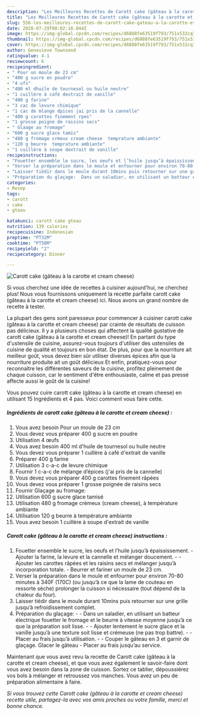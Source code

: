 ```yaml
---
description: "Les Meilleures Recettes de Carott cake (gâteau à la carotte et cream cheese)"
title: "Les Meilleures Recettes de Carott cake (gâteau à la carotte et cream cheese)"
slug: 556-les-meilleures-recettes-de-carott-cake-gateau-a-la-carotte-et-cream-cheese
date: 2020-07-29T08:02:18.044Z
image: https://img-global.cpcdn.com/recipes/d6888fe63519f793/751x532cq70/carott-cake-gateau-a-la-carotte-et-cream-cheese-photo-principale-de-la-recette.jpg
thumbnail: https://img-global.cpcdn.com/recipes/d6888fe63519f793/751x532cq70/carott-cake-gateau-a-la-carotte-et-cream-cheese-photo-principale-de-la-recette.jpg
cover: https://img-global.cpcdn.com/recipes/d6888fe63519f793/751x532cq70/carott-cake-gateau-a-la-carotte-et-cream-cheese-photo-principale-de-la-recette.jpg
author: Genevieve Townsend
ratingvalue: 4.1
reviewcount: 6
recipeingredient:
- " Pour un moule de 23 cm"
- "400 g sucre en poudre"
- "4 ufs"
- "400 ml dhuile de tournesol ou huile neutre"
- "1 cuillère à café dextrait de vanille"
- "400 g farine"
- "3 cac de levure chimique"
- "1 cac de mlange dpices jai pris de la cannelle"
- "400 g carottes finement rpes"
- "1 grosse poigne de raisins secs"
- " Glaage au fromage"
- "600 g sucre glace tamis"
- "480 g fromage crmeux cream cheese  temprature ambiante"
- "120 g beurre  temprature ambiante"
- "1 cuillère à soupe dextrait de vanille"
recipeinstructions:
- "Fouetter ensemble le sucre, les oeufs et l’huile jusqu’à épaississement. Ajouter la farine, la levure et la cannelle et mélanger doucement.  Ajouter les carottes râpées et les raisins secs et mélanger jusqu’à incorporation totale. Beurrer et fariner un moule de 23 cm."
- "Verser la préparation dans le moule et enfourner pour environ 70-80 minutes à 340F (170C) (ou jusqu’à ce que la lame de couteau en ressorte sèche) prolonger la cuisson si nécessaire (tout dépend de la chaleur du four)."
- "Laisser tiédir dans le moule durant 10mins puis retourner sur une grille jusqu’à refroidissement complet."
- "Préparation du glaçage:  Dans un saladier, en utilisant un batteur électrique fouetter le fromage et le beurre à vitesse moyenne jusqu’à ce que la préparation soit lisse.  Ajouter lentement le sucre glace et la vanille jusqu’à une texture soit lisse et crémeuse (ne pas trop battre).  Placer au frais jusqu’à utilisation.  Couper le gâteau en 3 et garnir de glaçage. Glacer le gâteau  Placer au frais jusqu’au service."
categories:
- Resep
tags:
- carott
- cake
- gteau

katakunci: carott cake gteau 
nutrition: 139 calories
recipecuisine: Indonesian
preptime: "PT32M"
cooktime: "PT50M"
recipeyield: "2"
recipecategory: Dinner

---
```



![Carott cake (gâteau à la carotte et cream cheese)](https://img-global.cpcdn.com/recipes/d6888fe63519f793/751x532cq70/carott-cake-gateau-a-la-carotte-et-cream-cheese-photo-principale-de-la-recette.jpg)

Si vous cherchez une idée de recettes à cuisiner aujourd'hui, ne cherchez plus! Nous vous fournissons uniquement la recette parfaite carott cake (gâteau à la carotte et cream cheese) ici. Nous avons un grand nombre de recette à tester.

La plupart des gens sont paresseux pour commencer à cuisiner carott cake (gâteau à la carotte et cream cheese) par crainte de résultats de cuisson pas délicieux. Il y a plusieurs choses qui affectent la qualité gustative de carott cake (gâteau à la carotte et cream cheese)! En partant du type d'ustensile de cuisine, assurez-vous toujours d'utiliser des ustensiles de cuisine de qualité et toujours en bon état. De plus, pour que la nourriture ait meilleur goût, vous devez bien sûr utiliser diverses épices afin que la nourriture produite ait un goût délicieux Et enfin, pratiquez-vous pour reconnaître les différentes saveurs de la cuisine, profitez pleinement de chaque cuisson, car le sentiment d'être enthousiaste, calme et pas pressé affecte aussi le goût de la cuisine!

<!--inarticleads1-->

Vous pouvez cuire carott cake (gâteau à la carotte et cream cheese) en utilisant 15 Ingrédients et 4 pas. Voici comment vous faire cette.

##### Ingrédients de carott cake (gâteau à la carotte et cream cheese) :

1. Vous avez besoin  Pour un moule de 23 cm
1. Vous devez vous préparer 400 g sucre en poudre
1. Utilisation 4 œufs
1. Vous avez besoin 400 ml d&#39;huile de tournesol ou huile neutre
1. Vous devez vous préparer 1 cuillère à café d&#39;extrait de vanille
1. Préparer 400 g farine
1. Utilisation 3 c-a-c de levure chimique
1. Fournir 1 c-a-c de mélange d’épices (j&#39;ai pris de la cannelle)
1. Vous devez vous préparer 400 g carottes finement râpées
1. Vous devez vous préparer 1 grosse poignée de raisins secs
1. Fournir  Glaçage au fromage:
1. Utilisation 600 g sucre glace tamisé
1. Utilisation 480 g fromage crémeux (cream cheese), à température ambiante
1. Utilisation 120 g beurre à température ambiante
1. Vous avez besoin 1 cuillère à soupe d&#39;extrait de vanille




<!--inarticleads2-->

##### Carott cake (gâteau à la carotte et cream cheese) instructions :

1. Fouetter ensemble le sucre, les oeufs et l’huile jusqu’à épaississement. - Ajouter la farine, la levure et la cannelle et mélanger doucement. -  - Ajouter les carottes râpées et les raisins secs et mélanger jusqu’à incorporation totale. - Beurrer et fariner un moule de 23 cm.
1. Verser la préparation dans le moule et enfourner pour environ 70-80 minutes à 340F (170C) (ou jusqu’à ce que la lame de couteau en ressorte sèche) prolonger la cuisson si nécessaire (tout dépend de la chaleur du four).
1. Laisser tiédir dans le moule durant 10mins puis retourner sur une grille jusqu’à refroidissement complet.
1. Préparation du glaçage: -  - Dans un saladier, en utilisant un batteur électrique fouetter le fromage et le beurre à vitesse moyenne jusqu’à ce que la préparation soit lisse. -  - Ajouter lentement le sucre glace et la vanille jusqu’à une texture soit lisse et crémeuse (ne pas trop battre). -  - Placer au frais jusqu’à utilisation. -  - Couper le gâteau en 3 et garnir de glaçage. Glacer le gâteau  - Placer au frais jusqu’au service.




<!--inarticleads1-->

<p>
Maintenant que vous avez revu la recette de Carott cake (gâteau à la carotte et cream cheese), et que vous avez également le savoir-faire dont vous avez besoin dans la zone de cuisson. Sortez ce tablier, dépoussiérez vos bols à mélanger et retroussez vos manches. Vous avez un peu de préparation alimentaire à faire.
</p>

<p>
<i>Si vous trouvez cette Carott cake (gâteau à la carotte et cream cheese) recette utile, partagez-la avec vos amis proches ou votre famille, merci et bonne chance.</i>
</p>
